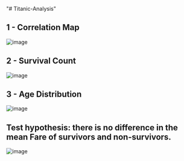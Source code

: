 "# Titanic-Analysis" 

## 1 - Correlation Map
![image](https://github.com/user-attachments/assets/09aa72c5-a65b-4faf-9bf0-c7504fcd94f5)

## 2 - Survival Count
![image](https://github.com/user-attachments/assets/14e65ce1-b777-4944-927c-10cff4c80254)

## 3 - Age Distribution
![image](https://github.com/user-attachments/assets/255d7ada-c10b-4e00-87ca-1cd6dc89067f)

## Test hypothesis: there is no difference in the mean Fare of survivors and non-survivors.
![image](https://github.com/user-attachments/assets/fb66b160-5d9c-4ade-b39b-e8bd6d20293b)
